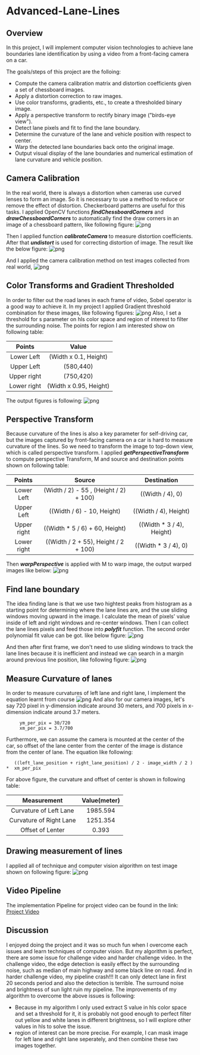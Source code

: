 # Advanced-Lane-Lines


## Overview
In this project, I will implement computer vision technologies to achieve lane boundaries lane identification
by using a video from a front-facing camera on a car. 

The goals/steps of this project are the folloing:
  * Compute the camera calibration matrix and distortion coefficients given a set of chessboard images.
  * Apply a distortion correction to raw images.
  * Use color transforms, gradients, etc., to create a thresholded binary image.
  * Apply a perspective transform to rectify binary image ("birds-eye view").
  * Detect lane pixels and fit to find the lane boundary.
  * Determine the curvature of the lane and vehicle position with respect to center.
  * Warp the detected lane boundaries back onto the original image.
  * Output visual display of the lane boundaries and numerical estimation of lane curvature and vehicle position.


## Camera Calibration
In the real world, there is always a distortion when cameras use curved lenses to form an image. So it is necessary to 
use a method to reduce or remove the effect of distortion. Checkerboard patterns are useful for this tasks. I applied 
OpenCV functions **_findChessboardCorners_** and **_drawChessboardCorners_** to automatically find the draw corners in an image of
a chessboard pattern, like following figure:
![png](Figures/chessboard.png)

Then I applied function **_calibrateCamera_** to measure distortion coefficients. After that **_undistort_** is used for
correcting distortion of image. The result like the below figure:
![png](Figures/chessboard_undist.png)

And I applied the camera calibration method on test images collected from real world,
![png](Figures/test_images_undist.png)

## Color Transforms and Gradient Thresholded
In order to filter out the road lanes in each frame of video, Sobel operator is a good way to achieve it. In my project I applied Gradient threshold combination for these images, like following figures:
![png](Figures/test_images_Gradient_Thresholded.png)
Also, I set a threshold for s parameter on hls color space and region of interest to filter the surrounding noise.
The points for region I am interested show on following table:


| Points                         |     Value                       |
|:---------------------:|:---------------------------------------------:|
| Lower Left                 | (Width x 0.1, Height)                                     |
| Upper Left              | (580,440) |
| Upper right         | (750,420)   |
| Lower right     | (Width x 0.95, Height)  |

The output figures is following:
![png](Figures/roi_image.png)

## Perspective Transform
Because curvature of the lines is also a key parameter for self-driving car, but the images captured by front-facing camera on a car is hard to measure curvature of the lines. So we need to transform the image to top-down view, which is called perspective transform. 
I applied **_getPerspectiveTransform_** to compute perspective Transform, M and source and destination points shown on following table:



| Points                         |     Source                       |   Destination            |
|:---------------------:|:---------------------------------------------:|:---------------------------------------------:|
| Lower Left                 | (Width / 2) - 55 , (Height / 2) + 100)    |  ((Width / 4), 0)  |
| Upper Left              | ((Width / 6) - 10, Height) |        ((Width / 4), Height)|
| Upper right         | ((Width * 5 / 6) + 60, Height)   |    ((Width * 3 / 4), Height)   |
| Lower right     | ((Width / 2 + 55), Height / 2 + 100)  |   ((Width * 3 / 4), 0)     |

Then **_warpPerspective_** is applied with M to warp image, the output warped images like below:
![png](Figures/warped_images.png)

## Find lane boundary 
The idea finding lane is that we use two hightest peaks from histogram as a starting point for determining where the lane lines are, and the use sliding windows moving upward in the image. I calculate the mean of pixels' value inside of left and 
right windows and re-center windows. Then I can collect the lane lines pixels and feed those into **_polyfit_** function.
The second order polynomial fit value can be got. like below figure:
![png](Figures/find_lane_rec.png)

And then after first frame, we don't need to use sliding windows to track the lane lines because it is inefficient and instead we can search in a margin around previous line position, like following figure:
![png](Figures/find_lane_around.png)

## Measure Curvature of lanes
In order to measure curvatures of left lane and right lane, I implement the equation learnt from course
![png](Figures/curv_equ.png)
And also for our camera images, let's say 720 pixel in y-dimension indicate around 30 meters, and 700 pixels in x-dimension indicate around 3.7 meters. 

         ym_per_pix = 30/720
         xm_per_pix = 3.7/700
Furthermore, we can assume the camera is mounted at the center of the car, so offset of the lane center from the center of the image is distance from the center of lane. The equation like following:

       ((left_lane_position + right_lane_position) / 2 - image_width / 2 ) *  xm_per_pix
       
For above figure, the curvature and offset of center is shown in following table:


| Measurement                         |     Value(meter)                       |  
|:---------------------:|:---------------------------------------------:|
| Curvature of Left Lane                | 1985.594   | 
| Curvature of Right Lane                | 1251.354| 
| Offset of Lenter        | 0.393   |

## Drawing measurement of lines
I applied all of technique and computer vision algorithm on test image shown on following figure:
![png](Figures/measure_images.png)

## Video Pipeline
The implementation Pipeline for project video can be found in the link:
[Project Video](https://youtu.be/mFVmcjrYePw)

## Discussion
I enjoyed doing the project and it was so much fun when I overcome each issues and learn techniques of computer vision. But my algorithm is perfect, there are some issue for challenge video and harder challenge video. In the challenge video, the edge detection is easily effect by the surrounding noise, such as median of main highway and some black line on road. And in harder challenge video, my pipeline crash!!! It can only detect lane in first 20 seconds period and also the detection is terrible. The surround noise and brightness of sun light ruin my pipeline. 
The improvements of my algorithm to overcome the above issues is following: 
   * Because in my algorithm I only used extract S value in hls color space and set a threshold for it, it is probably not good enough to perfect filter out yellow and white lanes in different brightness, so I will explore other values in hls to solve the issue.
   * region of interest can be more precise. For example, I can mask image for left lane  and right lane seperately, and then combine these two images together.
